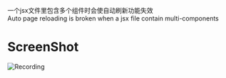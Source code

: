一个jsx文件里包含多个组件时会使自动刷新功能失效  
Auto page reloading is broken when a jsx file contain multi-components

# ScreenShot

![Recording](https://s3.bmp.ovh/imgs/2021/09/f0490350a25738b6.gif)